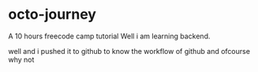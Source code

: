 # octo-journey
A 10 hours freecode camp tutorial
Well i am learning backend.

well and i pushed it to github to know the workflow of github and ofcourse why not
